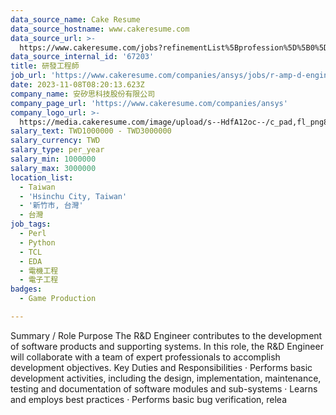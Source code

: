 ```yaml
---
data_source_name: Cake Resume
data_source_hostname: www.cakeresume.com
data_source_url: >-
  https://www.cakeresume.com/jobs?refinementList%5Bprofession%5D%5B0%5D=game-production&range%5Bsalary_range%5D%5Bmin%5D=100000
data_source_internal_id: '67203'
title: 研發工程師
job_url: 'https://www.cakeresume.com/companies/ansys/jobs/r-amp-d-engineer-c0d0d1'
date: 2023-11-08T08:20:13.623Z
company_name: 安矽思科技股份有限公司
company_page_url: 'https://www.cakeresume.com/companies/ansys'
company_logo_url: >-
  https://media.cakeresume.com/image/upload/s--HdfA12oc--/c_pad,fl_png8,h_200,w_200/v1699346262/exg0hsjmwvwlhtw8p1p5.png
salary_text: TWD1000000 - TWD3000000
salary_currency: TWD
salary_type: per_year
salary_min: 1000000
salary_max: 3000000
location_list:
  - Taiwan
  - 'Hsinchu City, Taiwan'
  - '新竹市, 台灣'
  - 台灣
job_tags:
  - Perl
  - Python
  - TCL
  - EDA
  - 電機工程
  - 電子工程
badges:
  - Game Production

---
```


Summary / Role Purpose The R&D Engineer contributes to the development of software products and supporting systems. In this role, the R&D Engineer will collaborate with a team of expert professionals to accomplish development objectives. Key Duties and Responsibilities · Performs basic development activities, including the design, implementation, maintenance, testing and documentation of software modules and sub-systems · Learns and employs best practices · Performs basic bug verification, relea